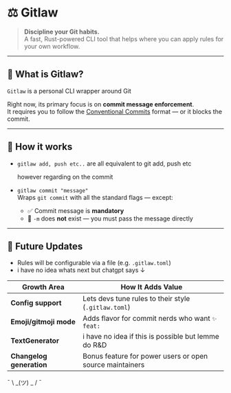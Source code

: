 # ⚖️ Gitlaw

> **Discipline your Git habits.**  
> A fast, Rust-powered CLI tool that helps where you can apply rules for your own workflow.

---

## 🚀 What is Gitlaw?

`Gitlaw` is a personal CLI wrapper around Git

Right now, its primary focus is on **commit message enforcement**.  
It requires you to follow the [Conventional Commits](https://www.conventionalcommits.org/) format — or it blocks the commit.

---

## 🧪 How it works

- `gitlaw add, push etc..`
  are all equivalent to git add, push etc

  however regarding on the commit

- `gitlaw commit "message"`  
  Wraps `git commit` with all the standard flags — except:
  - ✅ Commit message is **mandatory**
  - 🚫 `-m` does **not** exist — you must pass the message directly

---

## 🔧 Future Updates

- Rules will be configurable via a file (e.g. `.gitlaw.toml`)
- i have no idea whats next but chatgpt says ↓

| Growth Area                        | How It Adds Value                                                |
| ---------------------------------- | ---------------------------------------------------------------- |
| **Config support**                 | Lets devs tune rules to their style (`.gitlaw.toml`)             |
| **Emoji/gitmoji mode**             | Adds flavor for commit nerds who want `✨ feat:`                 |
| **TextGenerator**                  | i have no idea if this is possible but lemme do R&D              |
| **Changelog generation**           | Bonus feature for power users or open source maintainers         |

¯ \ _(ツ) _ / ¯
